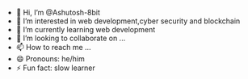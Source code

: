 - 👋 Hi, I’m @Ashutosh-8bit
- 👀 I’m interested in web development,cyber security and blockchain
- 🌱 I’m currently learning web development
- 💞️ I’m looking to collaborate on ...
- 📫 How to reach me ...
- 😄 Pronouns: he/him
- ⚡ Fun fact: slow learner

<!---
Ashutosh-8bit/Ashutosh-8bit is a ✨ special ✨ repository because its `README.md` (this file) appears on your GitHub profile.
You can click the Preview link to take a look at your changes.
--->
